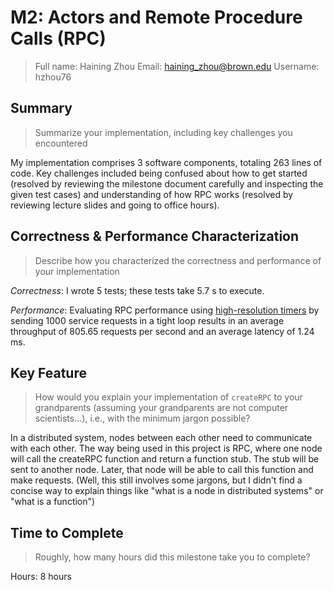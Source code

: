 # M2: Actors and Remote Procedure Calls (RPC)
> Full name: Haining Zhou
> Email:  haining_zhou@brown.edu
> Username:  hzhou76

## Summary
> Summarize your implementation, including key challenges you encountered

My implementation comprises 3 software components, totaling 263 lines of code. Key challenges included being confused about how to get started (resolved by reviewing the milestone document carefully and inspecting the given test cases) and understanding of how RPC works (resolved by reviewing lecture slides and going to office hours).

## Correctness & Performance Characterization
> Describe how you characterized the correctness and performance of your implementation

*Correctness*: I wrote 5 tests; these tests take 5.7 s to execute. 

*Performance*: Evaluating RPC performance using [high-resolution timers](https://nodejs.org/api/perf_hooks.html) by sending 1000 service requests in a tight loop results in an average throughput of 805.65 requests per second and an average latency of 1.24 ms.

## Key Feature
> How would you explain your implementation of `createRPC` to your grandparents (assuming your grandparents are not computer scientists...), i.e., with the minimum jargon possible?

In a distributed system, nodes between each other need to communicate with each other. The way being used in this project is RPC, where one node will call the createRPC function and return a function stub. The stub will be sent to another node. Later, that node will be able to call this function and make requests. (Well, this still involves some jargons, but I didn't find a concise way to explain things like "what is a node in distributed systems" or "what is a function")

## Time to Complete
> Roughly, how many hours did this milestone take you to complete?

Hours: 8 hours
